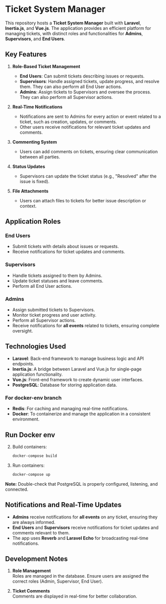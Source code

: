 # Ticket System Manager  

This repository hosts a **Ticket System Manager** built with **Laravel**, **Inertia.js**, and **Vue.js**. The application provides an efficient platform for managing tickets, with distinct roles and functionalities for **Admins**, **Supervisors**, and **End Users**.  

## Key Features  

1. **Role-Based Ticket Management**  
   - **End Users**: Can submit tickets describing issues or requests.  
   - **Supervisors**: Handle assigned tickets, update progress, and resolve them. They can also perform all End User actions.  
   - **Admins**: Assign tickets to Supervisors and oversee the process. They can also perform all Supervisor actions.  

2. **Real-Time Notifications**  
   - Notifications are sent to Admins for every action or event related to a ticket, such as creation, updates, or comments.  
   - Other users receive notifications for relevant ticket updates and comments.  

3. **Commenting System**  
   - Users can add comments on tickets, ensuring clear communication between all parties.  

4. **Status Updates**  
   - Supervisors can update the ticket status (e.g., "Resolved" after the issue is fixed).  

5. **File Attachments**  
   - Users can attach files to tickets for better issue description or context.

## Application Roles  

### **End Users**  
- Submit tickets with details about issues or requests.  
- Receive notifications for ticket updates and comments.  

### **Supervisors**  
- Handle tickets assigned to them by Admins.  
- Update ticket statuses and leave comments.  
- Perform all End User actions.  

### **Admins**  
- Assign submitted tickets to Supervisors.  
- Monitor ticket progress and user activity.  
- Perform all Supervisor actions.  
- Receive notifications for **all events** related to tickets, ensuring complete oversight.  

## Technologies Used  

- **Laravel**: Back-end framework to manage business logic and API endpoints.  
- **Inertia.js**: A bridge between Laravel and Vue.js for single-page application functionality.  
- **Vue.js**: Front-end framework to create dynamic user interfaces.  
- **PostgreSQL**: Database for storing application data. 

### For docker-env branch
- **Redis**: For caching and managing real-time notifications.  
- **Docker**: To containerize and manage the application in a consistent environment.  

## Run Docker env  

2. Build containers:  
   ```bash
   docker-compose build
   ``` 

2. Run containers:  
   ```bash
   docker-compose up
   ``` 

**Note:** Double-check that PostgreSQL is properly configured, listening, and connected.

## Notifications and Real-Time Updates  

- **Admins** receive notifications for **all events** on any ticket, ensuring they are always informed.  
- **End Users** and **Supervisors** receive notifications for ticket updates and comments relevant to them.  
- The app uses **Reverb** and **Laravel Echo** for broadcasting real-time notifications.  

## Development Notes  

1. **Role Management**  
   Roles are managed in the database. Ensure users are assigned the correct roles (Admin, Supervisor, End User).  

2. **Ticket Comments**  
   Comments are displayed in real-time for better collaboration. 